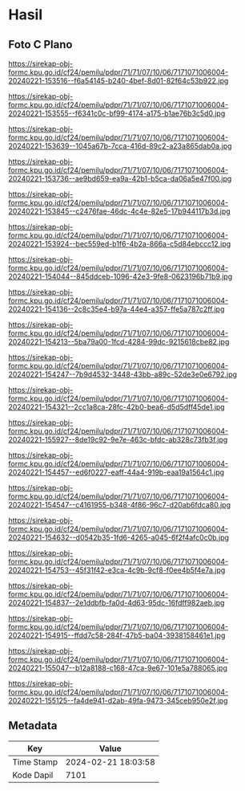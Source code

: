 # Hasil

## Foto C Plano

https://sirekap-obj-formc.kpu.go.id/cf24/pemilu/pdpr/71/71/07/10/06/7171071006004-20240221-153516--f6a54145-b240-4bef-8d01-82f64c53b922.jpg

https://sirekap-obj-formc.kpu.go.id/cf24/pemilu/pdpr/71/71/07/10/06/7171071006004-20240221-153555--f6341c0c-bf99-4174-a175-b1ae76b3c5d0.jpg

https://sirekap-obj-formc.kpu.go.id/cf24/pemilu/pdpr/71/71/07/10/06/7171071006004-20240221-153639--1045a67b-7cca-416d-89c2-a23a865dab0a.jpg

https://sirekap-obj-formc.kpu.go.id/cf24/pemilu/pdpr/71/71/07/10/06/7171071006004-20240221-153736--ae9bd659-ea9a-42b1-b5ca-da06a5e47f00.jpg

https://sirekap-obj-formc.kpu.go.id/cf24/pemilu/pdpr/71/71/07/10/06/7171071006004-20240221-153845--c2476fae-46dc-4c4e-82e5-17b944117b3d.jpg

https://sirekap-obj-formc.kpu.go.id/cf24/pemilu/pdpr/71/71/07/10/06/7171071006004-20240221-153924--bec559ed-b1f6-4b2a-866a-c5d84ebccc12.jpg

https://sirekap-obj-formc.kpu.go.id/cf24/pemilu/pdpr/71/71/07/10/06/7171071006004-20240221-154044--845ddceb-1096-42e3-9fe8-0623196b71b9.jpg

https://sirekap-obj-formc.kpu.go.id/cf24/pemilu/pdpr/71/71/07/10/06/7171071006004-20240221-154136--2c8c35e4-b97a-44e4-a357-ffe5a787c2ff.jpg

https://sirekap-obj-formc.kpu.go.id/cf24/pemilu/pdpr/71/71/07/10/06/7171071006004-20240221-154213--5ba79a00-1fcd-4284-99dc-9215618cbe82.jpg

https://sirekap-obj-formc.kpu.go.id/cf24/pemilu/pdpr/71/71/07/10/06/7171071006004-20240221-154247--7b9d4532-3448-43bb-a89c-52de3e0e6792.jpg

https://sirekap-obj-formc.kpu.go.id/cf24/pemilu/pdpr/71/71/07/10/06/7171071006004-20240221-154321--2cc1a8ca-28fc-42b0-bea6-d5d5dff45de1.jpg

https://sirekap-obj-formc.kpu.go.id/cf24/pemilu/pdpr/71/71/07/10/06/7171071006004-20240221-155927--8de19c92-9e7e-463c-bfdc-ab328c73fb3f.jpg

https://sirekap-obj-formc.kpu.go.id/cf24/pemilu/pdpr/71/71/07/10/06/7171071006004-20240221-154457--ed6f0227-eaff-44a4-919b-eaa19a1564c1.jpg

https://sirekap-obj-formc.kpu.go.id/cf24/pemilu/pdpr/71/71/07/10/06/7171071006004-20240221-154547--c4161955-b348-4f86-96c7-d20ab6fdca80.jpg

https://sirekap-obj-formc.kpu.go.id/cf24/pemilu/pdpr/71/71/07/10/06/7171071006004-20240221-154632--d0542b35-1fd6-4265-a045-6f2f4afc0c0b.jpg

https://sirekap-obj-formc.kpu.go.id/cf24/pemilu/pdpr/71/71/07/10/06/7171071006004-20240221-154753--45f31f42-e3ca-4c9b-9cf8-f0ee4b5f4e7a.jpg

https://sirekap-obj-formc.kpu.go.id/cf24/pemilu/pdpr/71/71/07/10/06/7171071006004-20240221-154837--2e1ddbfb-fa0d-4d63-95dc-16fdff982aeb.jpg

https://sirekap-obj-formc.kpu.go.id/cf24/pemilu/pdpr/71/71/07/10/06/7171071006004-20240221-154915--ffdd7c58-284f-47b5-ba04-3938158461e1.jpg

https://sirekap-obj-formc.kpu.go.id/cf24/pemilu/pdpr/71/71/07/10/06/7171071006004-20240221-155047--b12a8188-c168-47ca-9e67-101e5a788065.jpg

https://sirekap-obj-formc.kpu.go.id/cf24/pemilu/pdpr/71/71/07/10/06/7171071006004-20240221-155125--fa4de941-d2ab-49fa-9473-345ceb950e2f.jpg


## Metadata

| Key        | Value               |
| ---------- | ------------------- |
| Time Stamp | 2024-02-21 18:03:58 |
| Kode Dapil | 7101                |




